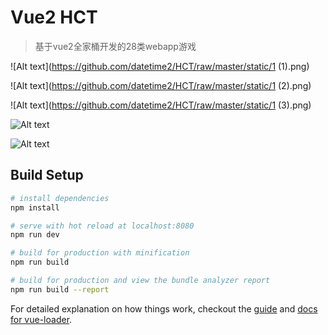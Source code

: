 # Vue2 HCT

> 基于vue2全家桶开发的28类webapp游戏

![Alt text](https://github.com/datetime2/HCT/raw/master/static/1 (1).png)

![Alt text](https://github.com/datetime2/HCT/raw/master/static/1 (2).png)

![Alt text](https://github.com/datetime2/HCT/raw/master/static/1 (3).png)

![Alt text](https://github.com/datetime2/HCT/raw/master/static/2.png)

![Alt text](https://github.com/datetime2/HCT/raw/master/static/3.png)
## Build Setup

``` bash
# install dependencies
npm install

# serve with hot reload at localhost:8080
npm run dev

# build for production with minification
npm run build

# build for production and view the bundle analyzer report
npm run build --report
```

For detailed explanation on how things work, checkout the [guide](http://vuejs-templates.github.io/webpack/) and [docs for vue-loader](http://vuejs.github.io/vue-loader).
